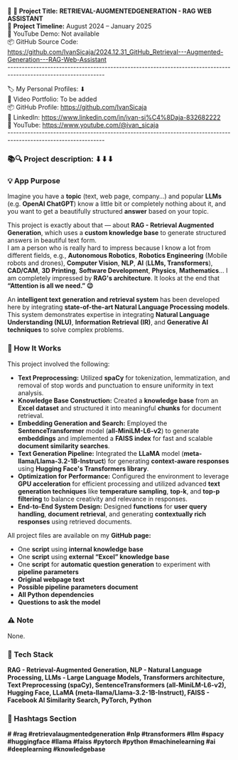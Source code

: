 🧾 🎯 **Project Title:** **RETRIEVAL-AUGMENTEDGENERATION - RAG WEB ASSISTANT**  
📅 **Project Timeline:** August 2024 – January 2025  
🎥 YouTube Demo: Not available  
📦 GitHub Source Code: <https://github.com/IvanSicaja/2024.12.31_GitHub_Retrieval---Augmented-Generation---RAG-Web-Assistant>  
\----------------------------------------------------------------------------------------------------------------

🏷️ My Personal Profiles: ⬇︎  
🎥 Video Portfolio: To be added  
📦 GitHub Profile: <https://github.com/IvanSicaja>  
🔗 LinkedIn: <https://www.linkedin.com/in/ivan-si%C4%8Daja-832682222>  
🎥 YouTube: <https://www.youtube.com/@ivan_sicaja>  
\----------------------------------------------------------------------------------------------------------------

### 📚🔍 Project description: ⬇︎⬇︎⬇︎

### 💡 App Purpose

Imagine you have a **topic** (text, web page, company…) and popular **LLMs** (e.g. **OpenAI ChatGPT**) know a little bit or completely nothing about it, and you want to get a beautifully structured **answer** based on your topic.

This project is exactly about that — about **RAG - Retrieval Augmented Generation**, which uses a **custom knowledge base** to generate structured answers in beautiful text form.  
I am a person who is really hard to impress because I know a lot from different fields, e.g., **Autonomous Robotics**, **Robotics Engineering** (Mobile robots and drones), **Computer Vision**, **NLP**, **AI** (**LLMs, Transformers**), **CAD/CAM**, **3D Printing**, **Software Development**, **Physics**, **Mathematics**… I am completely impressed by **RAG's architecture**. It looks at the end that **“Attention is all we need.” 😉**

An **intelligent text generation and retrieval system** has been developed here by integrating **state-of-the-art Natural Language Processing models**. This system demonstrates expertise in integrating **Natural Language Understanding (NLU)**, **Information Retrieval (IR)**, and **Generative AI techniques** to solve complex problems.

### 🧠 How It Works

This project involved the following:

- **Text Preprocessing:** Utilized **spaCy** for tokenization, lemmatization, and removal of stop words and punctuation to ensure uniformity in text analysis.
- **Knowledge Base Construction:** Created a **knowledge base** from an **Excel dataset** and structured it into meaningful **chunks** for document retrieval.
- **Embedding Generation and Search:** Employed the **SentenceTransformer** model (**all-MiniLM-L6-v2**) to generate **embeddings** and implemented a **FAISS index** for fast and scalable **document similarity searches**.
- **Text Generation Pipeline:** Integrated the **LLaMA** model (**meta-llama/Llama-3.2-1B-Instruct**) for generating **context-aware responses** using **Hugging Face's Transformers library**.
- **Optimization for Performance:** Configured the environment to leverage **GPU acceleration** for efficient processing and utilized advanced **text generation techniques** like **temperature sampling**, **top-k**, and **top-p filtering** to balance creativity and relevance in responses.
- **End-to-End System Design:** Designed **functions** for **user query handling**, **document retrieval**, and generating **contextually rich responses** using retrieved documents.

All project files are available on my **GitHub page:**

- One **script** using **internal knowledge base**
- One **script** using **external “Excel” knowledge base**
- One **script** for **automatic question generation** to experiment with **pipeline parameters**
- **Original webpage text**
- **Possible pipeline parameters document**
- **All Python dependencies**
- **Questions to ask the model**

### ⚠️ Note

None.

### 🔧 Tech Stack

**RAG - Retrieval-Augmented Generation, NLP - Natural Language Processing, LLMs - Large Language Models, Transformers architecture, Text Preprocessing (spaCy), SentenceTransformers (all-MiniLM-L6-v2), Hugging Face, LLaMA (meta-llama/Llama-3.2-1B-Instruct), FAISS - Facebook AI Similarity Search, PyTorch, Python**

### 📣 Hashtags Section

**\# #rag #retrievalaugmentedgeneration #nlp #transformers #llm #spacy #huggingface #llama #faiss #pytorch #python #machinelearning #ai #deeplearning #knowledgebase**
